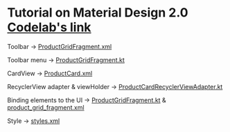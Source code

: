 # Tutorial on Material Design 2.0 [Codelab's link](https://codelabs.developers.google.com/codelabs/mdc-101-kotlin/index.html?index=..%2F..%2Findex#0)

Toolbar -> [ProductGridFragment.xml](/23_MaterialDesign/Material%20Components/app/src/main/res/layout/product_grid_fragment.xml)

Toolbar menu -> [ProductGridFragment.kt](/23_MaterialDesign/Material%20Components/app/src/main/java/com/google/codelabs/mdc/kotlin/shrine/ProductGridFragment.kt)


CardView -> [ProductCard.xml](/23_MaterialDesign/Material%20Components/app/src/main/res/layout/product_card.xml)

RecyclerView adapter & viewHolder -> [ProductCardRecyclerViewAdapter.kt](/23_MaterialDesign/Material%20Components/app/src/main/java/com/google/codelabs/mdc/kotlin/shrine/ProductCardRecyclerViewAdapter.kt)

Binding elements to the UI -> [ProductGridFragment.kt](/23_MaterialDesign/Material%20Components/app/src/main/java/com/google/codelabs/mdc/kotlin/shrine/ProductGridFragment.kt) & [product_grid_fragment.xml](/23_MaterialDesign/Material%20Components/app/src/main/res/layout/product_grid_fragment.xml)


Style -> [styles.xml](/23_MaterialDesign/Material%20Components/app/src/main/res/values/styles.xml)